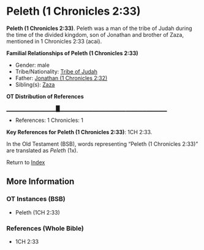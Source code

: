 # Peleth (1 Chronicles 2:33)
**Peleth (1 Chronicles 2:33)**. 
Peleth was a man of the tribe of Judah during the time of the divided kingdom, son of Jonathan and brother of Zaza, mentioned in 1 Chronicles 2:33 (acai). 




**Familial Relationships of Peleth (1 Chronicles 2:33)**


* Gender: male
* Tribe/Nationality: [Tribe of Judah](../../../groups/md/acai/Judah.md)
* Father: [Jonathan (1 Chronicles 2:32)](Jonathan.8.md)
* Sibling(s): [Zaza](Zaza.md)


**OT Distribution of References**

▁▁▁▁▁▁▁▁▁▁▁▁█▁▁▁▁▁▁▁▁▁▁▁▁▁▁▁▁▁▁▁▁▁▁▁▁▁▁
* References: 1 Chronicles: 1



**Key References for Peleth (1 Chronicles 2:33)**: 
1CH 2:33. 


In the Old Testament (BSB), words representing “Peleth (1 Chronicles 2:33)” are translated as 
*Peleth* (1x). 




Return to [Index](00-Index.md)

## More Information

### OT Instances (BSB)

* Peleth (1CH 2:33)



### References (Whole Bible)

* 1CH 2:33



